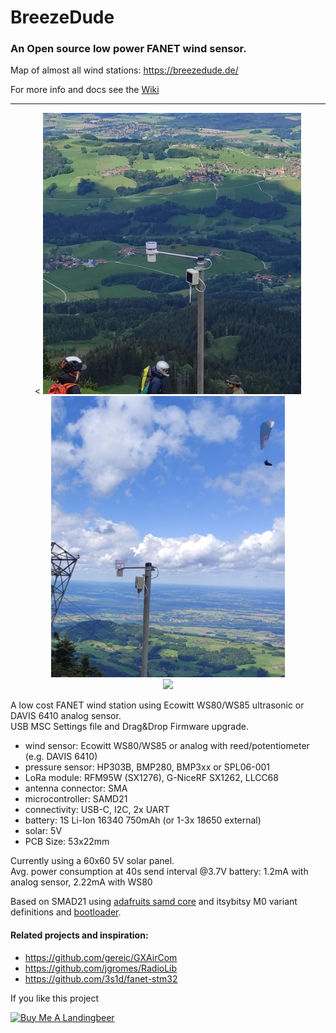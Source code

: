 # BreezeDude
### An Open source low power FANET wind sensor.

Map of almost all wind stations: https://breezedude.de/

For more info and docs see the [Wiki](https://github.com/thezenox/breezedude/wiki)

----
<p align="center">
  <
  <img src="hardware/1.jpg" height="450" title="Breezedude Windstation">
  <img src="hardware/2.jpg" height="450" alt="Breezedude Windstation"> <br>
  <img src="https://github.com/user-attachments/assets/32b3c55d-bf5a-4a9c-9b3f-163092238a7e" width=500><br>
</p>

A low cost FANET wind station using Ecowitt WS80/WS85 ultrasonic or DAVIS 6410 analog sensor.     
USB MSC Settings file and Drag&Drop Firmware upgrade. 

- wind sensor: Ecowitt WS80/WS85 or analog with reed/potentiometer (e.g. DAVIS 6410)
- pressure sensor: HP303B, BMP280, BMP3xx or SPL06-001
- LoRa module: RFM95W (SX1276), G-NiceRF SX1262, LLCC68
- antenna connector: SMA
- microcontroller: SAMD21
- connectivity: USB-C, I2C, 2x UART
- battery: 1S Li-Ion 16340 750mAh (or 1-3x 18650 external)
- solar: 5V
- PCB Size: 53x22mm

Currently using a 60x60 5V solar panel.     
Avg. power consumption at 40s send interval @3.7V battery: 1.2mA with analog sensor, 2.22mA with WS80
 
Based on SMAD21 using [adafruits samd core](https://github.com/adafruit/ArduinoCore-samd) and itsybitsy M0 variant definitions and [bootloader](https://github.com/adafruit/uf2-samdx1).     

#### Related projects and inspiration:
* https://github.com/gereic/GXAirCom
* https://github.com/jgromes/RadioLib
* https://github.com/3s1d/fanet-stm32



If you like this project

<a href="https://www.buymeacoffee.com/thezenox" target="_blank"><img src="https://cdn.buymeacoffee.com/buttons/v2/default-yellow.png" alt="Buy Me A Landingbeer" style="height: 60px !important;width: 200px !important;" ></a>

